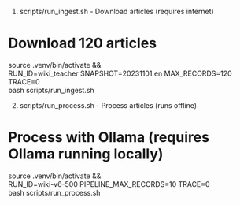   1. scripts/run_ingest.sh - Download articles (requires internet)
  # Download 120 articles
  source .venv/bin/activate && \
  RUN_ID=wiki_teacher SNAPSHOT=20231101.en MAX_RECORDS=120 TRACE=0 \
  bash scripts/run_ingest.sh

  2. scripts/run_process.sh - Process articles (runs offline)
  # Process with Ollama (requires Ollama running locally)
  source .venv/bin/activate && \
  RUN_ID=wiki-v6-500 PIPELINE_MAX_RECORDS=10 TRACE=0 \
  bash scripts/run_process.sh